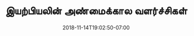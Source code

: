 ---
title: ' இயற்பியலின் அண்மைக்கால
வளர்ச்சிகள்'
date: 2018-11-14T19:02:50-07:00
draft: false
weight: 6
---